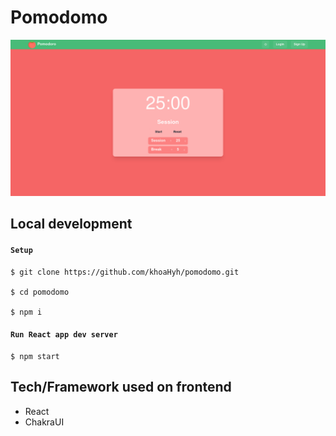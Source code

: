 # Pomodomo 

![demo](./src/assets/app-screenshot.png)

## Local development   

#### `Setup`
```shell
$ git clone https://github.com/khoaHyh/pomodomo.git

$ cd pomodomo

$ npm i
```

#### `Run React app dev server`
```shell
$ npm start
```

## Tech/Framework used on frontend

  * React
  * ChakraUI
